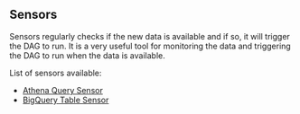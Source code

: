 ## Sensors

Sensors regularly checks if the new data is available and if so, it will trigger the DAG to run. It is a very useful tool for monitoring the data and triggering the DAG to run when the data is available. 

List of sensors available:
- [Athena Query Sensor](/docs/project/tasks/sensors/athena_sensor)
- [BigQuery Table Sensor](/docs/project/tasks/sensors/bigquery_sensor)
